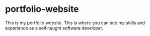 # portfolio-website
This is my portfolio website. This is where you can see my skills and experience as a self-taught software developer.
